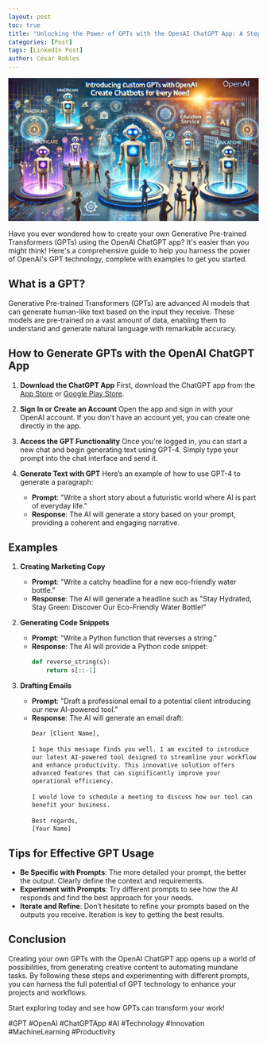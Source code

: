 ```yaml
---
layout: post
toc: true
title: "Unlocking the Power of GPTs with the OpenAI ChatGPT App: A Step-by-Step Guide 🚀"
categories: [Post]
tags: [LinkedIn Post]
author: César Robles
---
```

![Chatbots - Power by DALL-E 3.0](/imag/post_images/Chatbots.jpg)

Have you ever wondered how to create your own Generative Pre-trained Transformers (GPTs) using the OpenAI ChatGPT app? It's easier than you might think! Here's a comprehensive guide to help you harness the power of OpenAI's GPT technology, complete with examples to get you started.

## What is a GPT?
Generative Pre-trained Transformers (GPTs) are advanced AI models that can generate human-like text based on the input they receive. These models are pre-trained on a vast amount of data, enabling them to understand and generate natural language with remarkable accuracy.

## How to Generate GPTs with the OpenAI ChatGPT App

1. **Download the ChatGPT App**
   First, download the ChatGPT app from the [App Store](https://apps.apple.com/us/app/chatgpt/id6448311069) or [Google Play Store](https://play.google.com/store/apps/details?id=com.openai.chatgpt).

2. **Sign In or Create an Account**
   Open the app and sign in with your OpenAI account. If you don't have an account yet, you can create one directly in the app.

3. **Access the GPT Functionality**
   Once you're logged in, you can start a new chat and begin generating text using GPT-4. Simply type your prompt into the chat interface and send it.

4. **Generate Text with GPT**
   Here’s an example of how to use GPT-4 to generate a paragraph:
   - **Prompt**: "Write a short story about a futuristic world where AI is part of everyday life."
   - **Response**: The AI will generate a story based on your prompt, providing a coherent and engaging narrative.

## Examples

1. **Creating Marketing Copy**
   - **Prompt**: "Write a catchy headline for a new eco-friendly water bottle."
   - **Response**: The AI will generate a headline such as "Stay Hydrated, Stay Green: Discover Our Eco-Friendly Water Bottle!"

2. **Generating Code Snippets**
   - **Prompt**: "Write a Python function that reverses a string."
   - **Response**: The AI will provide a Python code snippet:
     ```python
     def reverse_string(s):
         return s[::-1]
     ```

3. **Drafting Emails**
   - **Prompt**: "Draft a professional email to a potential client introducing our new AI-powered tool."
   - **Response**: The AI will generate an email draft:
     ```
     Dear [Client Name],

     I hope this message finds you well. I am excited to introduce our latest AI-powered tool designed to streamline your workflow and enhance productivity. This innovative solution offers advanced features that can significantly improve your operational efficiency.

     I would love to schedule a meeting to discuss how our tool can benefit your business.

     Best regards,
     [Your Name]
     ```

## Tips for Effective GPT Usage
- **Be Specific with Prompts**: The more detailed your prompt, the better the output. Clearly define the context and requirements.
- **Experiment with Prompts**: Try different prompts to see how the AI responds and find the best approach for your needs.
- **Iterate and Refine**: Don’t hesitate to refine your prompts based on the outputs you receive. Iteration is key to getting the best results.

## Conclusion

Creating your own GPTs with the OpenAI ChatGPT app opens up a world of possibilities, from generating creative content to automating mundane tasks. By following these steps and experimenting with different prompts, you can harness the full potential of GPT technology to enhance your projects and workflows.

Start exploring today and see how GPTs can transform your work!

#GPT #OpenAI #ChatGPTApp #AI #Technology #Innovation #MachineLearning #Productivity